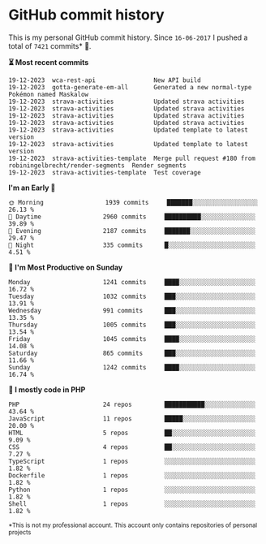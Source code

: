 # GitHub commit history
This is my personal GitHub commit history. Since <!--START_SECTION:first-commit-date-->`16-06-2017`<!--END_SECTION:first-commit-date--> I pushed a total of <!--START_SECTION:total-commit-count-->`7421`<!--END_SECTION:total-commit-count--> commits* 🎉.

<!--START_SECTION:most-recent-commits-->
**⏳ Most recent commits**
                                        
```text
19-12-2023  wca-rest-api                New API build
19-12-2023  gotta-generate-em-all       Generated a new normal-type Pokémon named Maskalow
19-12-2023  strava-activities           Updated strava activities
19-12-2023  strava-activities           Updated strava activities
19-12-2023  strava-activities           Updated strava activities
19-12-2023  strava-activities           Updated strava activities
19-12-2023  strava-activities           Updated template to latest version
19-12-2023  strava-activities           Updated template to latest version
19-12-2023  strava-activities-template  Merge pull request #180 from robiningelbrecht/render-segments  Render segments
19-12-2023  strava-activities-template  Test coverage
```
<!--END_SECTION:most-recent-commits-->  

<!--START_SECTION:commits-per-day-time-->
**I&#039;m an Early 🐤**

```text
🌞 Morning                 1939 commits     ███████░░░░░░░░░░░░░░░░░░   26.13 %
🌆 Daytime                 2960 commits     ██████████░░░░░░░░░░░░░░░   39.89 %
🌃 Evening                 2187 commits     ███████░░░░░░░░░░░░░░░░░░   29.47 %
🌙 Night                   335 commits      █░░░░░░░░░░░░░░░░░░░░░░░░   4.51 %
```
<!--END_SECTION:commits-per-day-time-->  

<!--START_SECTION:commits-per-weekday-->
**📅 I&#039;m Most Productive on Sunday**

```text
Monday                    1241 commits     ████░░░░░░░░░░░░░░░░░░░░░   16.72 %
Tuesday                   1032 commits     ███░░░░░░░░░░░░░░░░░░░░░░   13.91 %
Wednesday                 991 commits      ███░░░░░░░░░░░░░░░░░░░░░░   13.35 %
Thursday                  1005 commits     ███░░░░░░░░░░░░░░░░░░░░░░   13.54 %
Friday                    1045 commits     ████░░░░░░░░░░░░░░░░░░░░░   14.08 %
Saturday                  865 commits      ███░░░░░░░░░░░░░░░░░░░░░░   11.66 %
Sunday                    1242 commits     ████░░░░░░░░░░░░░░░░░░░░░   16.74 %
```
<!--END_SECTION:commits-per-weekday-->  

<!--START_SECTION:repos-per-language-->
**💬 I mostly code in PHP**

```text
PHP                       24 repos         ███████████░░░░░░░░░░░░░░   43.64 %
JavaScript                11 repos         █████░░░░░░░░░░░░░░░░░░░░   20.00 %
HTML                      5 repos          ██░░░░░░░░░░░░░░░░░░░░░░░   9.09 %
CSS                       4 repos          ██░░░░░░░░░░░░░░░░░░░░░░░   7.27 %
TypeScript                1 repos          ░░░░░░░░░░░░░░░░░░░░░░░░░   1.82 %
Dockerfile                1 repos          ░░░░░░░░░░░░░░░░░░░░░░░░░   1.82 %
Python                    1 repos          ░░░░░░░░░░░░░░░░░░░░░░░░░   1.82 %
Shell                     1 repos          ░░░░░░░░░░░░░░░░░░░░░░░░░   1.82 %
```
<!--END_SECTION:repos-per-language-->  

<sub>*This is not my professional account. This account only contains repositories of personal projects</sub>
